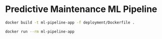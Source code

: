 # Predictive Maintenance ML Pipeline
```bash
docker build -t ml-pipeline-app -f deployment/Dockerfile .
```
```bash
docker run --rm ml-pipeline-app
```